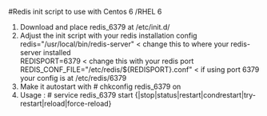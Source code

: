 #Redis init script to use with Centos 6 /RHEL 6

1. Download and place redis_6379 at /etc/init.d/
2. Adjust the init script with your redis installation config <br>
		redis="/usr/local/bin/redis-server" < change this to where your redis-server installed <br> 
		REDISPORT=6379 < change this with your redis port <br>
		REDIS_CONF_FILE="/etc/redis/${REDISPORT}.conf" < if using port 6379 your config is at /etc/redis/6379 <br>
3. Make it autostart with # chkconfig redis_6379 on
4. Usage : # service redis_6379 start {|stop|status|restart|condrestart|try-restart|reload|force-reload}
